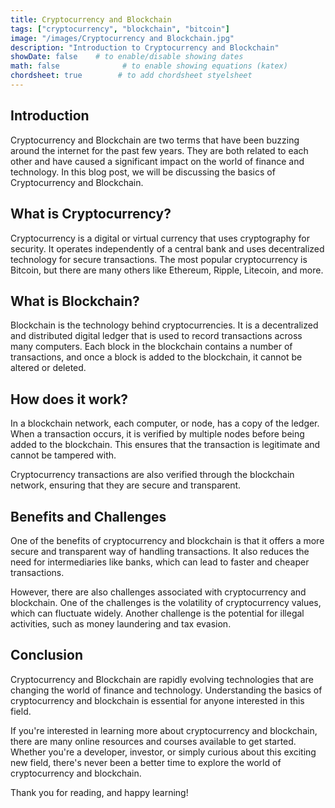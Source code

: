 ```yaml
---
title: Cryptocurrency and Blockchain
tags: ["cryptocurrency", "blockchain", "bitcoin"]
image: "/images/Cryptocurrency and Blockchain.jpg"
description: "Introduction to Cryptocurrency and Blockchain"
showDate: false    # to enable/disable showing dates
math: false              # to enable showing equations (katex)
chordsheet: true        # to add chordsheet styelsheet
---
```


## Introduction

Cryptocurrency and Blockchain are two terms that have been buzzing around the internet for the past few years. They are both related to each other and have caused a significant impact on the world of finance and technology. In this blog post, we will be discussing the basics of Cryptocurrency and Blockchain.

## What is Cryptocurrency?

Cryptocurrency is a digital or virtual currency that uses cryptography for security. It operates independently of a central bank and uses decentralized technology for secure transactions. The most popular cryptocurrency is Bitcoin, but there are many others like Ethereum, Ripple, Litecoin, and more.

## What is Blockchain?

Blockchain is the technology behind cryptocurrencies. It is a decentralized and distributed digital ledger that is used to record transactions across many computers. Each block in the blockchain contains a number of transactions, and once a block is added to the blockchain, it cannot be altered or deleted.

## How does it work?

In a blockchain network, each computer, or node, has a copy of the ledger. When a transaction occurs, it is verified by multiple nodes before being added to the blockchain. This ensures that the transaction is legitimate and cannot be tampered with.

Cryptocurrency transactions are also verified through the blockchain network, ensuring that they are secure and transparent.

## Benefits and Challenges

One of the benefits of cryptocurrency and blockchain is that it offers a more secure and transparent way of handling transactions. It also reduces the need for intermediaries like banks, which can lead to faster and cheaper transactions.

However, there are also challenges associated with cryptocurrency and blockchain. One of the challenges is the volatility of cryptocurrency values, which can fluctuate widely. Another challenge is the potential for illegal activities, such as money laundering and tax evasion.

## Conclusion

Cryptocurrency and Blockchain are rapidly evolving technologies that are changing the world of finance and technology. Understanding the basics of cryptocurrency and blockchain is essential for anyone interested in this field.

If you're interested in learning more about cryptocurrency and blockchain, there are many online resources and courses available to get started. Whether you're a developer, investor, or simply curious about this exciting new field, there's never been a better time to explore the world of cryptocurrency and blockchain.

Thank you for reading, and happy learning!
